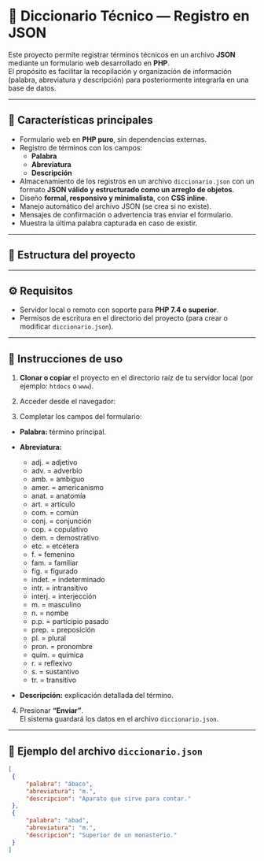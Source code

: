 # 📘 Diccionario Técnico — Registro en JSON

Este proyecto permite registrar términos técnicos en un archivo **JSON** mediante un formulario web desarrollado en **PHP**.  
El propósito es facilitar la recopilación y organización de información (palabra, abreviatura y descripción) para posteriormente integrarla en una base de datos.

---

## 🧩 Características principales

- Formulario web en **PHP puro**, sin dependencias externas.  
- Registro de términos con los campos:
  - **Palabra**
  - **Abreviatura**
  - **Descripción**
- Almacenamiento de los registros en un archivo `diccionario.json` con un formato **JSON válido y estructurado como un arreglo de objetos**.
- Diseño **formal, responsivo y minimalista**, con **CSS inline**.
- Manejo automático del archivo JSON (se crea si no existe).
- Mensajes de confirmación o advertencia tras enviar el formulario.
- Muestra la última palabra capturada en caso de existir.

---

## 🧠 Estructura del proyecto


---

## ⚙️ Requisitos

- Servidor local o remoto con soporte para **PHP 7.4 o superior**.  
- Permisos de escritura en el directorio del proyecto (para crear o modificar `diccionario.json`).

---

## 🚀 Instrucciones de uso

1. **Clonar o copiar** el proyecto en el directorio raíz de tu servidor local (por ejemplo: `htdocs` o `www`).

2. Acceder desde el navegador:


3. Completar los campos del formulario:
- **Palabra:** término principal.  
- **Abreviatura:** 
  * adj. = adjetivo
  * adv. = adverbio
  * amb. = ambiguo
  * amer. = americanismo
  * anat. = anatomía
  * art. = artículo
  * com. = común
  * conj. = conjunción
  * cop. = copulativo
  * dem. = demostrativo
  * etc. = etcétera
  * f. = femenino
  * fam. = familiar
  * fig. = figurado
  * indet. = indeterminado
  * intr. = intransitivo
  * interj. = interjección
  * m. = masculino
  * n. = nombe
  * p.p. = participio pasado
  * prep. = preposición
  * pl. = plural
  * pron. = pronombre
  * quím. = química
  * r. = reflexivo
  * s. = sustantivo
  * tr. = transitivo

- **Descripción:** explicación detallada del término.

4. Presionar **“Enviar”**.  
El sistema guardará los datos en el archivo `diccionario.json`.

---

## 📄 Ejemplo del archivo `diccionario.json`

```json
[
 {
     "palabra": "ábaco",
     "abreviatura": "m.",
     "descripcion": "Aparato que sirve para contar."
 },
 {
     "palabra": "abad",
     "abreviatura": "m.",
     "descripcion": "Superior de un monasterio."
 }
]
